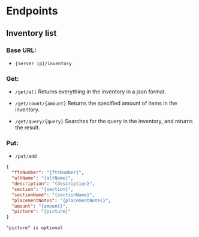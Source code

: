 # Endpoints

## Inventory list

### Base URL:

- `{server ip}/inventory`

### Get:

- `/get/all`
  Returns everything in the inventory in a json format.

- `/get/count/{amount}`
  Returns the specified amount of items in the inventory.

- `/get/query/{query}`
  Searches for the query in the inventory, and returns the result.

### Put:

- `/put/add`

```json
{
  "ftzNumber": "{ftzNumber}",
  "altName": "{altName}",
  "description": "{description}",
  "section": "{section}",
  "sectionName": "{sectionName}",
  "placementNotes": "{placementNotes}",
  "amount": "{amount}",
  "picture": "{picture}"
}
```

`"picture" is optional`
